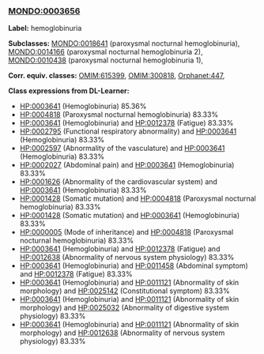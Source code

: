 
### [MONDO:0003656](http://purl.obolibrary.org/obo/MONDO_0003656)
**Label:** hemoglobinuria

**Subclasses:** [MONDO:0018641](http://purl.obolibrary.org/obo/MONDO_0018641) (paroxysmal nocturnal hemoglobinuria), [MONDO:0014166](http://purl.obolibrary.org/obo/MONDO_0014166) (paroxysmal nocturnal hemoglobinuria 2), [MONDO:0010438](http://purl.obolibrary.org/obo/MONDO_0010438) (paroxysmal nocturnal hemoglobinuria 1), 

**Corr. equiv. classes:** [OMIM:615399](http://purl.obolibrary.org/obo/OMIM_615399), [OMIM:300818](http://purl.obolibrary.org/obo/OMIM_300818), [Orphanet:447](http://www.orpha.net/ORDO/Orphanet_447), 

**Class expressions from DL-Learner:**

- [HP:0003641](http://purl.obolibrary.org/obo/HP_0003641) (Hemoglobinuria) 85.36%
- [HP:0004818](http://purl.obolibrary.org/obo/HP_0004818) (Paroxysmal nocturnal hemoglobinuria) 83.33%
- [HP:0003641](http://purl.obolibrary.org/obo/HP_0003641) (Hemoglobinuria) and [HP:0012378](http://purl.obolibrary.org/obo/HP_0012378) (Fatigue) 83.33%
- [HP:0002795](http://purl.obolibrary.org/obo/HP_0002795) (Functional respiratory abnormality) and [HP:0003641](http://purl.obolibrary.org/obo/HP_0003641) (Hemoglobinuria) 83.33%
- [HP:0002597](http://purl.obolibrary.org/obo/HP_0002597) (Abnormality of the vasculature) and [HP:0003641](http://purl.obolibrary.org/obo/HP_0003641) (Hemoglobinuria) 83.33%
- [HP:0002027](http://purl.obolibrary.org/obo/HP_0002027) (Abdominal pain) and [HP:0003641](http://purl.obolibrary.org/obo/HP_0003641) (Hemoglobinuria) 83.33%
- [HP:0001626](http://purl.obolibrary.org/obo/HP_0001626) (Abnormality of the cardiovascular system) and [HP:0003641](http://purl.obolibrary.org/obo/HP_0003641) (Hemoglobinuria) 83.33%
- [HP:0001428](http://purl.obolibrary.org/obo/HP_0001428) (Somatic mutation) and [HP:0004818](http://purl.obolibrary.org/obo/HP_0004818) (Paroxysmal nocturnal hemoglobinuria) 83.33%
- [HP:0001428](http://purl.obolibrary.org/obo/HP_0001428) (Somatic mutation) and [HP:0003641](http://purl.obolibrary.org/obo/HP_0003641) (Hemoglobinuria) 83.33%
- [HP:0000005](http://purl.obolibrary.org/obo/HP_0000005) (Mode of inheritance) and [HP:0004818](http://purl.obolibrary.org/obo/HP_0004818) (Paroxysmal nocturnal hemoglobinuria) 83.33%
- [HP:0003641](http://purl.obolibrary.org/obo/HP_0003641) (Hemoglobinuria) and [HP:0012378](http://purl.obolibrary.org/obo/HP_0012378) (Fatigue) and [HP:0012638](http://purl.obolibrary.org/obo/HP_0012638) (Abnormality of nervous system physiology) 83.33%
- [HP:0003641](http://purl.obolibrary.org/obo/HP_0003641) (Hemoglobinuria) and [HP:0011458](http://purl.obolibrary.org/obo/HP_0011458) (Abdominal symptom) and [HP:0012378](http://purl.obolibrary.org/obo/HP_0012378) (Fatigue) 83.33%
- [HP:0003641](http://purl.obolibrary.org/obo/HP_0003641) (Hemoglobinuria) and [HP:0011121](http://purl.obolibrary.org/obo/HP_0011121) (Abnormality of skin morphology) and [HP:0025142](http://purl.obolibrary.org/obo/HP_0025142) (Constitutional symptom) 83.33%
- [HP:0003641](http://purl.obolibrary.org/obo/HP_0003641) (Hemoglobinuria) and [HP:0011121](http://purl.obolibrary.org/obo/HP_0011121) (Abnormality of skin morphology) and [HP:0025032](http://purl.obolibrary.org/obo/HP_0025032) (Abnormality of digestive system physiology) 83.33%
- [HP:0003641](http://purl.obolibrary.org/obo/HP_0003641) (Hemoglobinuria) and [HP:0011121](http://purl.obolibrary.org/obo/HP_0011121) (Abnormality of skin morphology) and [HP:0012638](http://purl.obolibrary.org/obo/HP_0012638) (Abnormality of nervous system physiology) 83.33%


